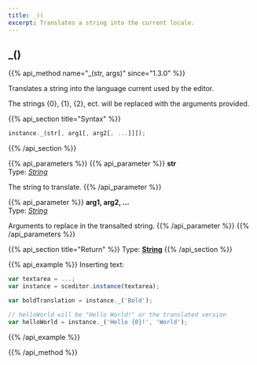 ```yaml
---
title: _()
excerpt: Translates a string into the current locale.
---
```

## _()

{{% api_method name="_(str, args)" since="1.3.0" %}}

Translates a string into the language current used by the editor.

The strings {0}, {1}, {2}, ect. will be replaced with the arguments provided.


{{% api_section title="Syntax" %}}
```js
instance._(str[, arg1[, arg2[, ...]]]);
```
{{% /api_section %}}


{{% api_parameters %}}
{{% api_parameter %}}
**str**  
Type: *[String](/api/types/#string)*

The string to translate.
{{% /api_parameter %}}

{{% api_parameter %}}
**arg1, arg2, ...**  
Type: *[String](/api/types/#string)*

Arguments to replace in the transalted string.
{{% /api_parameter %}}
{{% /api_parameters %}}


{{% api_section title="Return" %}}
Type: **[String](/api/types/#string)**
{{% /api_section %}}


{{% api_example %}}
Inserting text:

```js
var textarea = ...;
var instance = sceditor.instance(textarea);

var boldTranslation = instance._('Bold');

// helloWorld will be "Hello World!" or the translated version
var helloWorld = instance._('Hello {0}!', 'World');
```
{{% /api_example %}}

{{% /api_method %}}